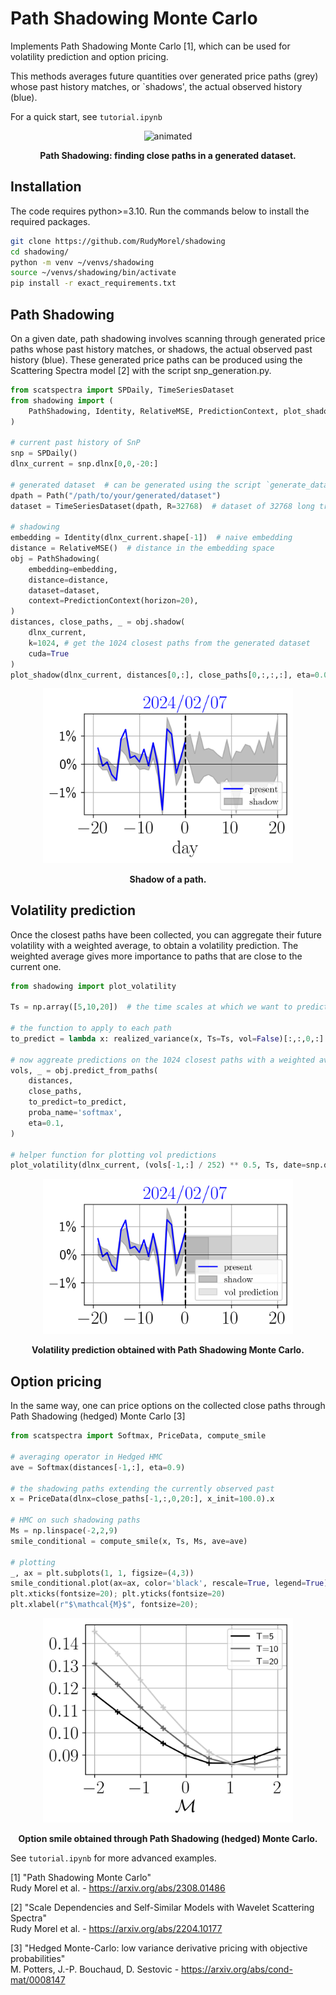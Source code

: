 # Path Shadowing Monte Carlo

Implements Path Shadowing Monte Carlo [1], which can be used for volatility prediction and option pricing.

This methods averages future quantities over generated price paths (grey) whose past history matches, or `shadows', the actual observed history (blue).

For a quick start, see `tutorial.ipynb`

<p align="center">
    <img src="./illustration/anim_shadowing.gif" alt="animated" width="400px"/>
</p>
<p align="center">
    <b>Path Shadowing: finding close paths in a generated dataset.</b>
</p>


## Installation 
The code requires python>=3.10. Run the commands below to install the required packages.

```bash
git clone https://github.com/RudyMorel/shadowing
cd shadowing/
python -m venv ~/venvs/shadowing
source ~/venvs/shadowing/bin/activate
pip install -r exact_requirements.txt
```

## Path Shadowing 

On a given date, path shadowing involves scanning through generated price paths whose past history matches, or shadows, the actual observed past history (blue). These generated price paths can be produced using the Scattering Spectra model [2] with the script snp_generation.py.


```python
from scatspectra import SPDaily, TimeSeriesDataset
from shadowing import (
    PathShadowing, Identity, RelativeMSE, PredictionContext, plot_shadow
)

# current past history of SnP
snp = SPDaily()
dlnx_current = snp.dlnx[0,0,-20:]

# generated dataset  # can be generated using the script `generate_dataset.py`
dpath = Path("/path/to/your/generated/dataset")
dataset = TimeSeriesDataset(dpath, R=32768)  # dataset of 32768 long trajectories

# shadowing
embedding = Identity(dlnx_current.shape[-1])  # naive embedding
distance = RelativeMSE()  # distance in the embedding space 
obj = PathShadowing(
    embedding=embedding,
    distance=distance,
    dataset=dataset,
    context=PredictionContext(horizon=20),
)
distances, close_paths, _ = obj.shadow(
    dlnx_current,
    k=1024, # get the 1024 closest paths from the generated dataset
    cuda=True
)
plot_shadow(dlnx_current, distances[0,:], close_paths[0,:,:,:], eta=0.09, date=snp.dts[-1], color='blue');
```

<div align="center">
    <img src="illustration/shadowing.png" alt="Shadow of a path" width="400px"/>
</div>
<p align="center">
    <b>Shadow of a path.</b>
</p>

## Volatility prediction

Once the closest paths have been collected, you can aggregate their future volatility 
with a weighted average, to obtain a volatility prediction. The weighted average 
gives more importance to paths that are close to the current one. 

```python
from shadowing import plot_volatility

Ts = np.array([5,10,20])  # the time scales at which we want to predict the volatility

# the function to apply to each path 
to_predict = lambda x: realized_variance(x, Ts=Ts, vol=False)[:,:,0,:]

# now aggreate predictions on the 1024 closest paths with a weighted average
vols, _ = obj.predict_from_paths(
    distances,
    close_paths,
    to_predict=to_predict,
    proba_name='softmax',
    eta=0.1,
)

# helper function for plotting vol predictions
plot_volatility(dlnx_current, (vols[-1,:] / 252) ** 0.5, Ts, date=snp.dts[-1], color='blue')
```

<div align="center">
    <img src="illustration/vol_prediction.png" alt="Volatility prediction" title="Volatility prediction" width="400px"/>
</div>
<p align="center">
    <b>Volatility prediction obtained with Path Shadowing Monte Carlo.</b>
</p>

## Option pricing 

In the same way, one can price options on the collected close paths through 
Path Shadowing (hedged) Monte Carlo [3]

```python
from scatspectra import Softmax, PriceData, compute_smile

# averaging operator in Hedged HMC
ave = Softmax(distances[-1,:], eta=0.9)

# the shadowing paths extending the currently observed past
x = PriceData(dlnx=close_paths[-1,:,0,20:], x_init=100.0).x

# HMC on such shadowing paths
Ms = np.linspace(-2,2,9)
smile_conditional = compute_smile(x, Ts, Ms, ave=ave)

# plotting
_, ax = plt.subplots(1, 1, figsize=(4,3))
smile_conditional.plot(ax=ax, color='black', rescale=True, legend=True)
plt.xticks(fontsize=20); plt.yticks(fontsize=20)
plt.xlabel(r"$\mathcal{M}$", fontsize=20);
```

<p align="center">
    <img src="./illustration/smile.png" alt="Conditional smile" title="Conditional smile" width="400px"/>
</p>
<p align="center">
    <b>Option smile obtained through Path Shadowing (hedged) Monte Carlo.</b>
</p>

See `tutorial.ipynb` for more advanced examples.


[1] "Path Shadowing Monte Carlo" \
Rudy Morel et al. - https://arxiv.org/abs/2308.01486

[2] "Scale Dependencies and Self-Similar Models with Wavelet Scattering Spectra" \
Rudy Morel et al. - https://arxiv.org/abs/2204.10177

[3] "Hedged Monte-Carlo: low variance derivative pricing with objective probabilities" \
M. Potters, J.-P. Bouchaud, D. Sestovic - https://arxiv.org/abs/cond-mat/0008147



